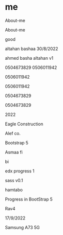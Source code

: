 # me
 About-me
 
  About-me
  
  good

 altahan
 bashaa
 30/8/2022
 
 ahmed basha altahan v1

0504673829
0506011942

0506011942

0506011942

0504673829

0504673829

2022

Eagle Construction

Alef co.

Bootstrap 5


Asmaa fi

bi

edx
progress 1

sass
v0.1

hamtabo

Progress in BootStrap 5

Rav4

17/9/2022

Samsung A73 5G
